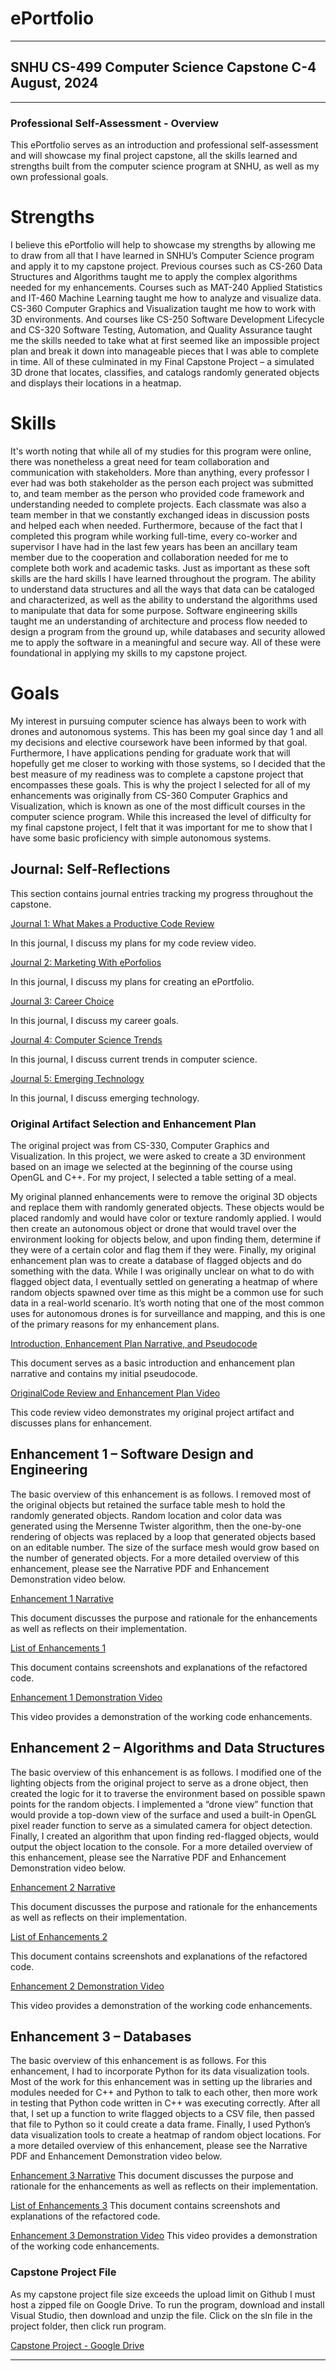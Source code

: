 # ePortfolio

---

## SNHU CS-499 Computer Science Capstone C-4<br>August, 2024

---

### Professional Self-Assessment - Overview

This ePortfolio serves as an introduction and professional self-assessment and will showcase my final project capstone, all the skills learned and strengths built from the computer science program at SNHU, as well as my own professional goals.

# Strengths
I believe this ePortfolio will help to showcase my strengths by allowing me to draw from all that I have learned in SNHU’s Computer Science program and apply it to my capstone project. Previous courses such as CS-260 Data Structures and Algorithms taught me to apply the complex algorithms needed for my enhancements. Courses such as MAT-240 Applied Statistics and IT-460 Machine Learning taught me how to analyze and visualize data. CS-360 Computer Graphics and Visualization taught me how to work with 3D environments. And courses like CS-250 Software Development Lifecycle and CS-320 Software Testing, Automation, and Quality Assurance taught me the skills needed to take what at first seemed like an impossible project plan and break it down into manageable pieces that I was able to complete in time. All of these culminated in my Final Capstone Project – a simulated 3D drone that locates, classifies, and catalogs randomly generated objects and displays their locations in a heatmap.
# Skills
It's worth noting that while all of my studies for this program were online, there was nonetheless a great need for team collaboration and communication with stakeholders. More than anything, every professor I ever had was both stakeholder as the person each project was submitted to, and team member as the person who provided code framework and understanding needed to complete projects. Each classmate was also a team member in that we constantly exchanged ideas in discussion posts and helped each when needed. Furthermore, because of the fact that I completed this program while working full-time, every co-worker and supervisor I have had in the last few years has been an ancillary team member due to the cooperation and collaboration needed for me to complete both work and academic tasks. Just as important as these soft skills are the hard skills I have learned throughout the program. The ability to understand data structures and all the ways that data can be cataloged and characterized, as well as the ability to understand the algorithms used to manipulate that data for some purpose. Software engineering skills taught me an understanding of architecture and process flow needed to design a program from the ground up, while databases and security allowed me to apply the software in a meaningful and secure way. All of these were foundational in applying my skills to my capstone project.
# Goals
My interest in pursuing computer science has always been to work with drones and autonomous systems. This has been my goal since day 1 and all my decisions and elective coursework have been informed by that goal. Furthermore, I have applications pending for graduate work that will hopefully get me closer to working with those systems, so I decided that the best measure of my readiness was to complete a capstone project that encompasses these goals. This is why the project I selected for all of my enhancements was originally from CS-360 Computer Graphics and Visualization, which is known as one of the most difficult courses in the computer science program. While this increased the level of difficulty for my final capstone project, I felt that it was important for me to show that I have some basic proficiency with simple autonomous systems.

## Journal: Self-Reflections

This section contains journal entries tracking my progress throughout the capstone.

[Journal 1: What Makes a Productive Code Review](Journal-1-Code-Review.pdf)

In this journal, I discuss my plans for my code review video.

[Journal 2: Marketing With ePorfolios](Journal-2-ePortfolio-Plan)

In this journal, I discuss my plans for creating an ePortfolio.

[Journal 3: Career Choice](Journal-3-Career-Choice.pdf)

In this journal, I discuss my career goals.

[Journal 4: Computer Science Trends](Journal-4-Current-Trends.pdf)

In this journal, I discuss current trends in computer science.

[Journal 5: Emerging Technology](Journal-5-Emerging-Technology.pdf)

In this journal, I discuss emerging technology.

### Original Artifact Selection and Enhancement Plan

The original project was from CS-330, Computer Graphics and Visualization. In this project, we were asked to create a 3D environment based on an image we selected at the beginning of the course using OpenGL and C++. For my project, I selected a table setting of a meal.

My original planned enhancements were to remove the original 3D objects and replace them with randomly generated objects. These objects would be placed randomly and would have color or texture randomly applied. I would then create an autonomous object or drone that would travel over the environment looking for objects below, and upon finding them, determine if they were of a certain color and flag them if they were. Finally, my original enhancement plan was to create a database of flagged objects and do something with the data. While I was originally unclear on what to do with flagged object data, I eventually settled on generating a heatmap of where random objects spawned over time as this might be a common use for such data in a real-world scenario. It’s worth noting that one of the most common uses for autonomous drones is for surveillance and mapping, and this is one of the primary reasons for my enhancement plans.

[Introduction, Enhancement Plan Narrative, and Pseudocode](Introduction-and-Enhancement-Plan.pdf)

This document serves as a basic introduction and enhancement plan narrative and contains my initial pseudocode.

[OriginalCode Review and Enhancement Plan Video](https://youtu.be/i5q9_nD8WMU)

This code review video demonstrates my original project artifact and discusses plans for enhancement.

## Enhancement 1 – Software Design and Engineering 

The basic overview of this enhancement is as follows. I removed most of the original objects but retained the surface table mesh to hold the randomly generated objects. Random location and color data was generated using the Mersenne Twister algorithm, then the one-by-one rendering of objects was replaced by a loop that generated objects based on an editable number. The size of the surface mesh would grow based on the number of generated objects. For a more detailed overview of this enhancement, please see the Narrative PDF and Enhancement Demonstration video below.

[Enhancement 1 Narrative](Enhancement-1-Narrative.pdf)

This document discusses the purpose and rationale for the enhancements as well as reflects on their implementation.

[List of Enhancements 1](List-of-Enhancements-1.pdf)

This document contains screenshots and explanations of the refactored code.

[Enhancement 1 Demonstration Video](https://youtu.be/1YqnTj6-R4A)

This video provides a demonstration of the working code enhancements.


## Enhancement 2 – Algorithms and Data Structures 

The basic overview of this enhancement is as follows. I modified one of the lighting objects from the original project to serve as a drone object, then created the logic for it to traverse the environment based on possible spawn points for the random objects. I implemented a “drone view” function that would provide a top-down view of the surface and used a built-in OpenGL pixel reader function to serve as a simulated camera for object detection. Finally, I created an algorithm that upon finding red-flagged objects, would output the object location to the console. For a more detailed overview of this enhancement, please see the Narrative PDF and Enhancement Demonstration video below.

[Enhancement 2 Narrative](Enhancement-2-Narrative.pdf)

This document discusses the purpose and rationale for the enhancements as well as reflects on their implementation.

[List of Enhancements 2](List-of-Enhancements-2.pdf)

This document contains screenshots and explanations of the refactored code.

[Enhancement 2 Demonstration Video](https://youtu.be/Z8REHoi924g)

This video provides a demonstration of the working code enhancements.

## Enhancement 3 – Databases 

The basic overview of this enhancement is as follows. For this enhancement, I had to incorporate Python for its data visualization tools. Most of the work for this enhancement was in setting up the libraries and modules needed for C++ and Python to talk to each other, then more work in testing that Python code written in C++ was executing correctly. After all that, I set up a function to write flagged objects to a CSV file, then passed that file to Python so it could create a data frame. Finally, I used Python’s data visualization tools to create a heatmap of random object locations. For a more detailed overview of this enhancement, please see the Narrative PDF and Enhancement Demonstration video below.

[Enhancement 3 Narrative](Enhancement-3-Narrative.pdf)
This document discusses the purpose and rationale for the enhancements as well as reflects on their implementation.

[List of Enhancements 3](List-of-Enhancements-3.pdf)
This document contains screenshots and explanations of the refactored code.

[Enhancement 3 Demonstration Video](https://youtu.be/nTZIv0KVYhw)
This video provides a demonstration of the working code enhancements.

### Capstone Project File

As my capstone project file size exceeds the upload limit on Github I must host a zipped file on Google Drive. To run the program, download and install Visual Studio, then download and unzip the file. Click on the sln file in the project folder, then click run program.

[Capstone Project - Google Drive](https://drive.google.com/file/d/1h6vJA_GIiURUCkxcHVs2OxETu_1P3ysO/view?usp=drive_link)

---
